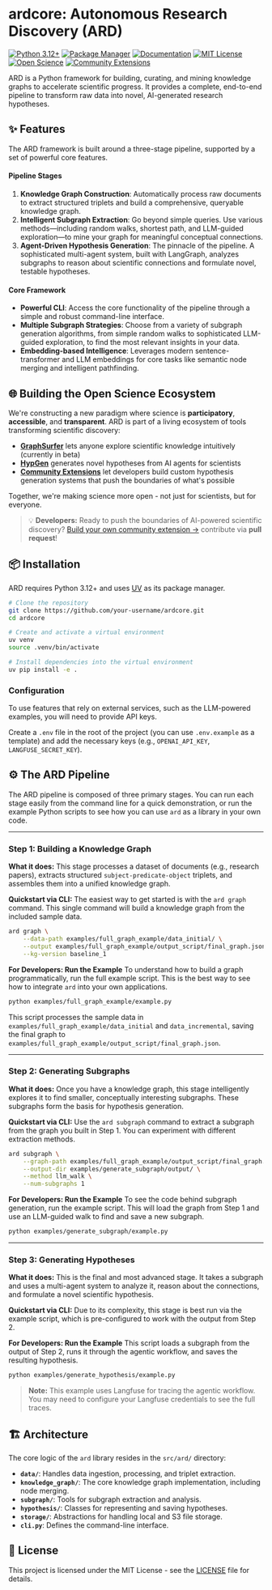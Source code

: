 # ardcore: Autonomous Research Discovery (ARD)

[![Python 3.12+](https://img.shields.io/badge/python-3.12+-blue.svg)](https://www.python.org/downloads/)
[![Package Manager](https://img.shields.io/badge/package%20manager-uv-orange)](https://github.com/astral-sh/uv)
[![Documentation](https://img.shields.io/badge/docs-beeard.ai-blue)](https://docs.beeard.ai)
[![MIT License](https://img.shields.io/badge/License-MIT-green.svg)](https://choosealicense.com/licenses/mit/)
[![Open Science](https://img.shields.io/badge/open-science-green)](https://github.com/your-org/ardcore)
[![Community Extensions](https://img.shields.io/badge/community-extensions-brightgreen)](community_extensions/)

ARD is a Python framework for building, curating, and mining knowledge graphs to accelerate scientific progress. It provides a complete, end-to-end pipeline to transform raw data into novel, AI-generated research hypotheses.


## ✨ Features

The ARD framework is built around a three-stage pipeline, supported by a set of powerful core features.

#### Pipeline Stages
1. **Knowledge Graph Construction**: Automatically process raw documents to extract structured triplets and build a comprehensive, queryable knowledge graph.
2. **Intelligent Subgraph Extraction**: Go beyond simple queries. Use various methods—including random walks, shortest path, and LLM-guided exploration—to mine your graph for meaningful conceptual connections.
3. **Agent-Driven Hypothesis Generation**: The pinnacle of the pipeline. A sophisticated multi-agent system, built with LangGraph, analyzes subgraphs to reason about scientific connections and formulate novel, testable hypotheses.

#### Core Framework
- **Powerful CLI**: Access the core functionality of the pipeline through a simple and robust command-line interface.
- **Multiple Subgraph Strategies**: Choose from a variety of subgraph generation algorithms, from simple random walks to sophisticated LLM-guided exploration, to find the most relevant insights in your data.
- **Embedding-based Intelligence**: Leverages modern sentence-transformer and LLM embeddings for core tasks like semantic node merging and intelligent pathfinding.

## 🌐 Building the Open Science Ecosystem

We're constructing a new paradigm where science is **participatory**, **accessible**, and **transparent**. ARD is part of a living ecosystem of tools transforming scientific discovery:

- **[GraphSurfer](https://www.graphsurfer.xyz)** lets anyone explore scientific knowledge intuitively (currently in beta)
- **[HypGen](https://hypgen.ai)** generates novel hypotheses from AI agents for scientists
- **[Community Extensions](community_extensions/)** let developers build custom hypothesis generation systems that push the boundaries of what's possible

Together, we're making science more open - not just for scientists, but for everyone.
> 💡 **Developers:** Ready to push the boundaries of AI-powered scientific discovery? [Build your own community extension →](community_extensions/) contribute via **pull request**!

## 📦 Installation

ARD requires Python 3.12+ and uses [UV](https://github.com/astral-sh/uv) as its package manager.

```bash
# Clone the repository
git clone https://github.com/your-username/ardcore.git
cd ardcore

# Create and activate a virtual environment
uv venv
source .venv/bin/activate

# Install dependencies into the virtual environment
uv pip install -e .
```

### Configuration

To use features that rely on external services, such as the LLM-powered examples, you will need to provide API keys. 

Create a `.env` file in the root of the project (you can use `.env.example` as a template) and add the necessary keys (e.g., `OPENAI_API_KEY`, `LANGFUSE_SECRET_KEY`).

## ⚙️ The ARD Pipeline

The ARD pipeline is composed of three primary stages. You can run each stage easily from the command line for a quick demonstration, or run the example Python scripts to see how you can use `ard` as a library in your own code.

---

### Step 1: Building a Knowledge Graph

**What it does:** This stage processes a dataset of documents (e.g., research papers), extracts structured `subject-predicate-object` triplets, and assembles them into a unified knowledge graph.

**Quickstart via CLI:**
The easiest way to get started is with the `ard graph` command. This single command will build a knowledge graph from the included sample data.
```bash
ard graph \
    --data-path examples/full_graph_example/data_initial/ \
    --output examples/full_graph_example/output_script/final_graph.json \
    --kg-version baseline_1
```

**For Developers: Run the Example**
To understand how to build a graph programmatically, run the full example script. This is the best way to see how to integrate `ard` into your own applications.
```bash
python examples/full_graph_example/example.py
```
This script processes the sample data in `examples/full_graph_example/data_initial` and `data_incremental`, saving the final graph to `examples/full_graph_example/output_script/final_graph.json`.

---

### Step 2: Generating Subgraphs

**What it does:** Once you have a knowledge graph, this stage intelligently explores it to find smaller, conceptually interesting subgraphs. These subgraphs form the basis for hypothesis generation.

**Quickstart via CLI:**
Use the `ard subgraph` command to extract a subgraph from the graph you built in Step 1. You can experiment with different extraction methods.
```bash
ard subgraph \
    --graph-path examples/full_graph_example/output_script/final_graph.json \
    --output-dir examples/generate_subgraph/output/ \
    --method llm_walk \
    --num-subgraphs 1
```

**For Developers: Run the Example**
To see the code behind subgraph generation, run the example script. This will load the graph from Step 1 and use an LLM-guided walk to find and save a new subgraph.
```bash
python examples/generate_subgraph/example.py
```
---

### Step 3: Generating Hypotheses

**What it does:** This is the final and most advanced stage. It takes a subgraph and uses a multi-agent system to analyze it, reason about the connections, and formulate a novel scientific hypothesis.

**Quickstart via CLI:**
Due to its complexity, this stage is best run via the example script, which is pre-configured to work with the output from Step 2.

**For Developers: Run the Example**
This script loads a subgraph from the output of Step 2, runs it through the agentic workflow, and saves the resulting hypothesis.
```bash
python examples/generate_hypothesis/example.py
```
> **Note:** This example uses Langfuse for tracing the agentic workflow. You may need to configure your Langfuse credentials to see the full traces.

## 🏗️ Architecture

The core logic of the `ard` library resides in the `src/ard/` directory:

- **`data/`**: Handles data ingestion, processing, and triplet extraction.
- **`knowledge_graph/`**: The core knowledge graph implementation, including node merging.
- **`subgraph/`**: Tools for subgraph extraction and analysis.
- **`hypothesis/`**: Classes for representing and saving hypotheses.
- **`storage/`**: Abstractions for handling local and S3 file storage.
- **`cli.py`**: Defines the command-line interface.


## 📝 License

This project is licensed under the MIT License - see the [LICENSE](LICENSE) file for details.
